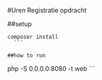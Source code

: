 #Uren Registratie opdracht

##setup
  ```
  composer install
    ```
    
##how to run
 ```
  php -S 0.0.0.0:8080 -t web
    ```

